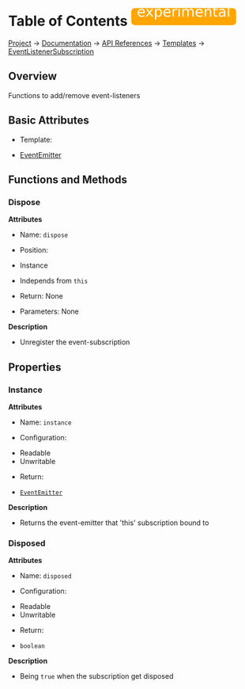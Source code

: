 # Table of Contents ![experimental]
[Project](https://github.com/ksxatompackages/quick-spawn) → [Documentation](../..) → [API References](..) → [Templates](.) → [EventListenerSubscription](./event-listener-subscription.md)

## Overview

Functions to add/remove event-listeners

## Basic Attributes

 * Template:
  - [EventEmitter](./event-emitter)

## Functions and Methods

### Dispose

**Attributes**

 * Name: `dispose`

 * Position:
  - Instance

 * Independs from `this`

 * Return: None

 * Parameters: None

**Description**

 * Unregister the event-subscription

## Properties

### Instance

**Attributes**

 * Name: `instance`

 * Configuration:
  - Readable
  - Unwritable

 * Return:
  - [`EventEmitter`](./event-emitter.md)

**Description**

 * Returns the event-emitter that 'this' subscription bound to

### Disposed

**Attributes**

 * Name: `disposed`

 * Configuration:
  - Readable
  - Unwritable

 * Return:
  - `boolean`

**Description**

 * Being `true` when the subscription get disposed

 [fixed]: ../../images/badges/fixed.svg
 [stable]: ../../images/badges/stable.svg
 [experimental]: ../../images/badges/experimental.svg
 [deprecated]: ../../images/badges/deprecated.svg
